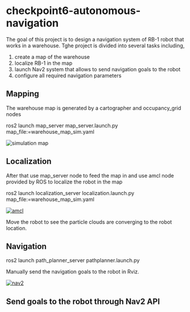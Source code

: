 # checkpoint6-autonomous-navigation

<p>The goal of this project is to design a navigation system of RB-1 robot that works in a warehouse. Tghe project is divided into several tasks including,</p>

<ol>
  <li>create a map of the warehouse</li>
  <li>localize RB-1 in the map</li>
  <li>launch Nav2 system that allows to send navigation goals to the robot</li>
  <li>configure all required navigation parameters</li>
</ol>

## Mapping
<p>The warehouse map is generated by a cartographer and occupancy_grid nodes</p>


ros2 launch map_server map_server.launch.py map_file:=warehouse_map_sim.yaml


<img alt="simulation map" src="https://github.com/ptientho/checkpoint6-autonomous-navigation/blob/main/Screen%20Shot%202023-09-21%20at%2010.47.23%20PM.png"/>

## Localization
<p>After that use map_server node to feed the map in and use amcl node provided by ROS to localize the robot in the map</p>


ros2 launch localization_server localization.launch.py map_file:=warehouse_map_sim.yaml


[![amcl](https://res.cloudinary.com/marcomontalbano/image/upload/v1695352298/video_to_markdown/images/google-drive--19I_8vkm8f01p3NrhUAf2V0YU56Jd_aE3-c05b58ac6eb4c4700831b2b3070cd403.jpg)](https://drive.google.com/file/d/19I_8vkm8f01p3NrhUAf2V0YU56Jd_aE3/view?usp=sharing "amcl")

<p>Move the robot to see the particle clouds are converging to the robot location.</p>

## Navigation


ros2 launch path_planner_server pathplanner.launch.py


<p>Manually send the navigation goals to the robot in Rviz.</p>


[![nav2](https://res.cloudinary.com/marcomontalbano/image/upload/v1695353312/video_to_markdown/images/google-drive--1gElInkLMaJh923sihuv8NjlDJRLB3pli-c05b58ac6eb4c4700831b2b3070cd403.jpg)](https://drive.google.com/file/d/1gElInkLMaJh923sihuv8NjlDJRLB3pli/view?usp=sharing "nav2")

## Send goals to the robot through Nav2 API



